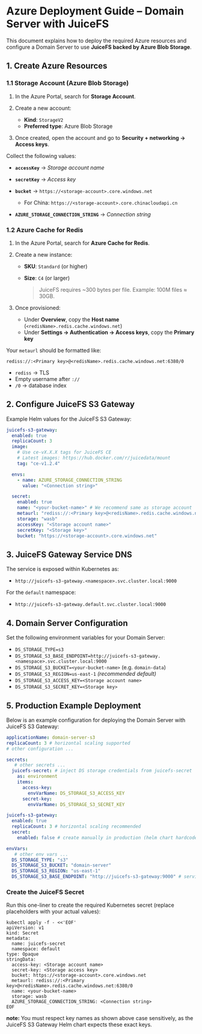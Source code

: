 # Azure Deployment Guide – Domain Server with JuiceFS

This document explains how to deploy the required Azure resources and configure a Domain Server to use **JuiceFS backed by Azure Blob Storage**.

## 1. Create Azure Resources

### 1.1 Storage Account (Azure Blob Storage)

1. In the Azure Portal, search for **Storage Account**.
2. Create a new account:

    * **Kind**: `StorageV2`
    * **Preferred type**: Azure Blob Storage
3. Once created, open the account and go to **Security + networking → Access keys**.

Collect the following values:

* **`accessKey`** → *Storage account name*
* **`secretKey`** → *Access key*
* **`bucket`** → `https://<storage-account>.core.windows.net`

    * For China: `https://<storage-account>.core.chinacloudapi.cn`
* **`AZURE_STORAGE_CONNECTION_STRING`** → *Connection string*


### 1.2 Azure Cache for Redis

1. In the Azure Portal, search for **Azure Cache for Redis**.
2. Create a new instance:

    * **SKU**: `Standard` (or higher)
    * **Size**: `C4` (or larger)

      > JuiceFS requires \~300 bytes per file.
      > Example: 100M files ≈ 30GB.
3. Once provisioned:

    * Under **Overview**, copy the **Host name** (`<redisName>.redis.cache.windows.net`)
    * Under **Settings → Authentication → Access keys**, copy the **Primary key**

Your `metaurl` should be formatted like:

```
rediss://:<Primary key>@<redisName>.redis.cache.windows.net:6380/0
```

* `rediss` → TLS
* Empty username after `://`
* `/0` → database index

## 2. Configure JuiceFS S3 Gateway

Example Helm values for the JuiceFS S3 Gateway:

```yaml
juicefs-s3-gateway:
  enabled: true
  replicaCount: 3
  image:
    # Use ce-vX.X.X tags for JuiceFS CE
    # Latest images: https://hub.docker.com/r/juicedata/mount
    tag: "ce-v1.2.4"

  envs:
    - name: AZURE_STORAGE_CONNECTION_STRING
      value: "<Connection string>"

  secret:
    enabled: true
    name: "<your-bucket-name>" # We recommend same as storage account
    metaurl: "rediss://:<Primary key>@<redisName>.redis.cache.windows.net:6380/0"
    storage: "wasb"
    accessKey: "<Storage account name>"
    secretKey: "<Storage key>"
    bucket: "https://<storage-account>.core.windows.net"
```

## 3. JuiceFS Gateway Service DNS

The service is exposed within Kubernetes as:

* `http://juicefs-s3-gateway.<namespace>.svc.cluster.local:9000`

For the `default` namespace:

* `http://juicefs-s3-gateway.default.svc.cluster.local:9000`

## 4. Domain Server Configuration

Set the following environment variables for your Domain Server:

* `DS_STORAGE_TYPE=s3`
* `DS_STORAGE_S3_BASE_ENDPOINT=http://juicefs-s3-gateway.<namespace>.svc.cluster.local:9000`
* `DS_STORAGE_S3_BUCKET=<your-bucket-name>` (e.g. `domain-data`)
* `DS_STORAGE_S3_REGION=us-east-1` *(recommended default)*
* `DS_STORAGE_S3_ACCESS_KEY=<Storage account name>`
* `DS_STORAGE_S3_SECRET_KEY=<Storage key>`

## 5. Production Example Deployment

Below is an example configuration for deploying the Domain Server with JuiceFS S3 Gateway:

```yaml
applicationName: domain-server-s3
replicaCount: 3 # horizontal scaling supported
# other configuration ...

secrets:
   # other secrets ...
  juicefs-secret: # inject DS storage credentials from juicefs-secret
    as: environment
    items:
      access-key:
        envVarName: DS_STORAGE_S3_ACCESS_KEY
      secret-key:
        envVarName: DS_STORAGE_S3_SECRET_KEY

juicefs-s3-gateway:
  enabled: true
  replicaCount: 3 # horizontal scaling recommended
  secret:
    enabled: false # create manually in production (helm chart hardcodes secret name to `juicefs-secret`)

envVars:
   # other env vars ...
  DS_STORAGE_TYPE: "s3"
  DS_STORAGE_S3_BUCKET: "domain-server"
  DS_STORAGE_S3_REGION: "us-east-1"
  DS_STORAGE_S3_BASE_ENDPOINT: "http://juicefs-s3-gateway:9000" # service DNS short name within same namespace
```

### Create the JuiceFS Secret

Run this one-liner to create the required Kubernetes secret (replace placeholders with your actual values):

```shell
kubectl apply -f - <<'EOF'
apiVersion: v1
kind: Secret
metadata:
  name: juicefs-secret
  namespace: default
type: Opaque
stringData:
  access-key: <Storage account name>
  secret-key: <Storage access key>
  bucket: https://<storage-account>.core.windows.net
  metaurl: rediss://:<Primary key>@<redisName>.redis.cache.windows.net:6380/0
  name: <your-bucket-name>
  storage: wasb
  AZURE_STORAGE_CONNECTION_STRING: <Connection string>
EOF
```

**note:** You must respect key names as shown above case sensitively, as the JuiceFS S3 Gateway Helm chart expects these exact keys.
